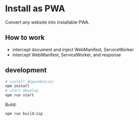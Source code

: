 # Install as PWA

Convert any website into installable PWA.

## How to work

- intercept document and inject WebManifest, ServiceWorker
- intercept WebManifest, ServiceWorker, and response

## development

```bash
# install dependencies
npm install
# start develop
npm run start
```

Build:
```bash
npm run build:zip
```
